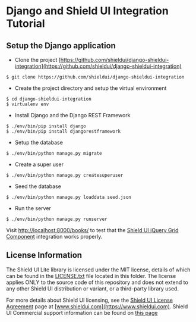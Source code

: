# Django and Shield UI Integration Tutorial

## Setup the Django application

 * Clone the project [https://github.com/shieldui/django-shieldui-integration](https://github.com/shieldui/django-shieldui-integration)
```
$ git clone https://github.com/shieldui/django-shieldui-integration
```
 * Create the project directory and setup the virtual environment
```
$ cd django-shieldui-integration
$ virtualenv env
```
 * Install Django and the Django REST Framework
```
$ ./env/bin/pip install django
$ ./env/bin/pip install djangorestframework
```
 * Setup the database
```
$ ./env/bin/python manage.py migrate
```
 * Create a super user
```
$ ./env/bin/python manage.py createsuperuser
```
 * Seed the database
```
$ ./env/bin/python manage.py loaddata seed.json
```
  * Run the server
```
$ ./env/bin/python manage.py runserver
```

Visit [http://localhost:8000/books/](http://localhost:8000/books/) to test that the [Shield UI jQuery Grid Component](https://www.shieldui.com/products/grid) integration works properly.

## License Information

The Shield UI Lite library is licensed under the MIT license, details of which can be found in the [LICENSE.txt](LICENSE.txt) file located in this folder.
The license applies ONLY to the source code of this repository and does not extend to any other Shield UI distribution or variant, or a third-party library used. 

For more details about Shield UI licensing, see the [Shield UI License Agreement](https://www.shieldui.com/eula) page at [www.shieldui.com](https://www.shieldui.com).
Shield UI Commercial support information can be found on [this page](https://www.shieldui.com/support.options)
